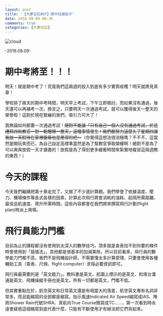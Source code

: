```yaml
---
layout: post
title: '【大夢日記#07】期中試煉前夕'
date: 2016-08-09 00:36
comments: true
categories: [大夢日記]
---
```

![cloud](http://imgur.com/7OzBwWf.jpg)

-2016.08.09-

# 期中考將至！！！

明天！就是期中考了！究竟我們這兩週的投入到底有多少實質收穫？明天就將見真章！

學校排了兩天的期中考時間，明天早上考試，下午立即檢討。而如果沒有通過，後天還可以再補考一次。換言之，只要明天一次通過考試，就可以獲得後天一整天的榮譽假！這對於現在緊繃的我們，吸引力可大了！

我無論如何都要一次通過考試！<del>絕對不能讓「只有自己一個人沒有通過考試，於是禮拜四和教官一對一乾瞪眼一整天」這種事情發生！我們都努力這麼久了星期四讓我放一天假待在家裡耍廢也是應得的吧～</del>（你覺得這想法很消極嗎？不不不，這當然是開玩笑而已，為自己設定高標準當然是為了幫教官爭取榮耀啊！絕對不是為了可以爽爽放假一天才讀書的！放假是為了得到更多緩衝時間來紮實地複習這兩週教的東西！）

# 今天的課程

今天我們繼續把第十章走完了，又做了不少道計算題。我們學會了依據溫度、壓力、機場條件等各式各樣的因素，計算此次飛行將會消耗的油耗、起飛所需距離、最佳巡航速度、爬升所需時間。這些內容都會在我們將來撰寫飛行計劃(flight plan)時派上用場。

# 飛行員能力門檻

目前為止的課程都沒有使用到太深入的數學技巧，頂多就是查表找不到你要的條件時會使用到「插值法」，其他都是很基本的加減乘除。所以目前看來，飛行員的數學能力門檻不高，我們不是飛機設計師，不需要懂太多計算原理，只要會使用各種輔助工具（查表、尺規、flight computer）求得必要資訊即可。

飛行員最需要的是「英文能力」。教科書是英文、航圖上標示的是英文、和塔台溝通是英文、飛機操縱手冊也是英文，所有一切都是英文，門檻不低。

但其實重點在於，航空英文和日常英文還是有相當大的落差，航空英文專有名詞非常多，而且能縮寫的全部都是縮寫。指示風速Indicated Air Speed縮寫成IAS、陣雨Shower Rain代號SHRA、真航向True Course簡寫成TC......，第一次看到時永遠會疑惑這個縮寫到底代表什麼，只能有不斷使用才有辦法把它們背起來。
